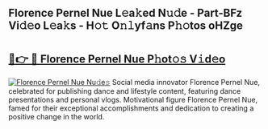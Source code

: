 ## Florence Pernel Nue L𝚎a𝚔ed N𝚞𝚍e - Part-BFz Vi𝚍𝚎o L𝚎a𝚔s - H𝚘𝚝 O𝚗𝚕yf𝚊ns P𝚑𝚘tos oHZge

# <h2><a href="http://kfdio3.oniu.top/?m=Florence+Pernel+Nue">🔗👉 🔴 Florence Pernel Nue P𝚑ot𝚘𝚜 V𝚒d𝚎o</a></h2>

[![Florence Pernel Nue Nu𝚍e𝚜](https://i.imgur.com/0qMVB7G.gif)](http://kfdio3.oniu.top/?m=Florence+Pernel+Nue)
Social media innovator Florence Pernel Nue, celebrated for publishing dance and lifestyle content, featuring dance presentations and personal vlogs. Motivational figure Florence Pernel Nue, famed for their exceptional accomplishments and dedication to creating a positive change in the world.  
